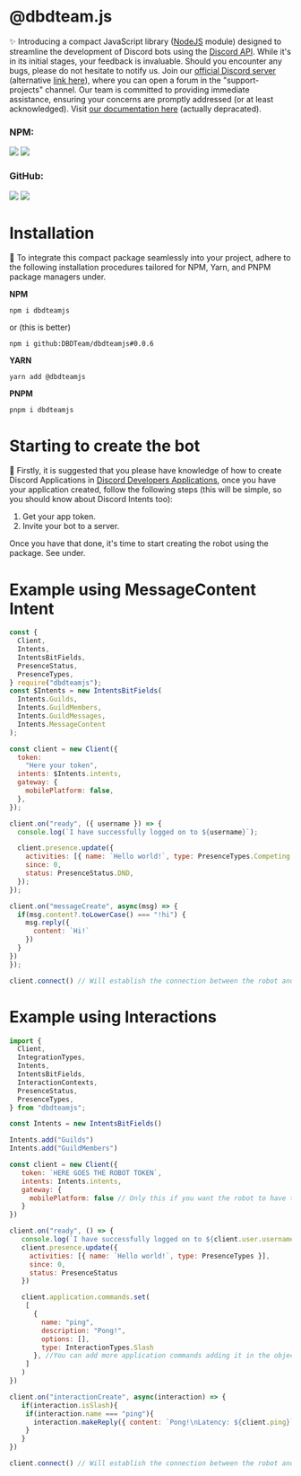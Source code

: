 # @dbdteam.js
✨ Introducing a compact JavaScript library ([NodeJS](https://nodejs.org/en) module) designed to streamline the development of Discord bots using the [Discord API](https://discord.com/developers/docs/intro). While it's in its initial stages, your feedback is invaluable. Should you encounter any bugs, please do not hesitate to notify us. Join our [official Discord server](https://www.dbdteam.xyz/discord) (alternative [link here](https://discord.gg/FTtVXfj)), where you can open a forum in the "support-projects" channel. Our team is committed to providing immediate assistance, ensuring your concerns are promptly addressed (or at least acknowledged). Visit [our documentation here](https://jsdocs.dbdteam.xyz/) (actually depracated).

### NPM:
![](https://img.shields.io/npm/v/dbdteamjs) ![](https://img.shields.io/npm/dt/dbdteamjs)
### GitHub:
![](https://img.shields.io/github/stars/DBDTeam/dbdteamjs) ![](https://img.shields.io/github/forks/DBDTeam/dbdteamjs)
# Installation
🚀 To integrate this compact package seamlessly into your project, adhere to the following installation procedures tailored for NPM, Yarn, and PNPM package managers under.

**NPM**
``` 
npm i dbdteamjs 
``` 
or (this is better)
```
npm i github:DBDTeam/dbdteamjs#0.0.6
```
**YARN**
```
yarn add @dbdteamjs
```
**PNPM** 
```
pnpm i dbdteamjs
```

# Starting to create the bot
🎒 Firstly, it is suggested that you please have knowledge of how to create Discord Applications in [Discord Developers Applications](https://discord.com/developers/applications), once you have your application created, follow the following steps (this will be simple, so you should know about Discord Intents too):

1. Get your app token.
2. Invite your bot to a server.

Once you have that done, it's time to start creating the robot using the package. See under.

# Example using MessageContent Intent
```javascript
const {
  Client,
  Intents,
  IntentsBitFields,
  PresenceStatus,
  PresenceTypes,
} require("dbdteamjs");
const $Intents = new IntentsBitFields(
  Intents.Guilds,
  Intents.GuildMembers,
  Intents.GuildMessages,
  Intents.MessageContent
);

const client = new Client({
  token:
    "Here your token",
  intents: $Intents.intents,
  gateway: {
    mobilePlatform: false,
  },
});

client.on("ready", ({ username }) => {
  console.log(`I have successfully logged on to ${username}`);

  client.presence.update({
    activities: [{ name: `Hello world!`, type: PresenceTypes.Competing }],
    since: 0,
    status: PresenceStatus.DND,
  });
});

client.on("messageCreate", async(msg) => {
  if(msg.content?.toLowerCase() === "!hi") {
    msg.reply({
      content: `Hi!`
    })
  }
})
});

client.connect() // Will establish the connection between the robot and the WS.
```
# Example using Interactions
```javascript
import {
  Client,
  IntegrationTypes,
  Intents,
  IntentsBitFields,
  InteractionContexts,
  PresenceStatus,
  PresenceTypes,
} from "dbdteamjs";

const Intents = new IntentsBitFields()

Intents.add("Guilds")
Intents.add("GuildMembers")

const client = new Client({
   token: `HERE GOES THE ROBOT TOKEN`,
   intents: Intents.intents,
   gateway: {
     mobilePlatform: false // Only this if you want the robot to have the online icon on a mobile device.
   }
})

client.on("ready", () => {
   console.log(`I have successfully logged on to ${client.user.username}`)
   client.presence.update({
     activities: [{ name: `Hello world!`, type: PresenceTypes }],
     since: 0,
     status: PresenceStatus
   })

   client.application.commands.set(
    [
      {
        name: "ping",
        description: "Pong!",
        options: [],
        type: InteractionTypes.Slash
      }, //You can add more application commands adding it in the object.
    ]
   )
})

client.on("interactionCreate", async(interaction) => {
   if(interaction.isSlash){
    if(interaction.name === "ping"){
      interaction.makeReply({ content: `Pong!\nLatency: ${client.ping}` })
    }
   }
})

client.connect() // Will establish the connection between the robot and the WS.
```
